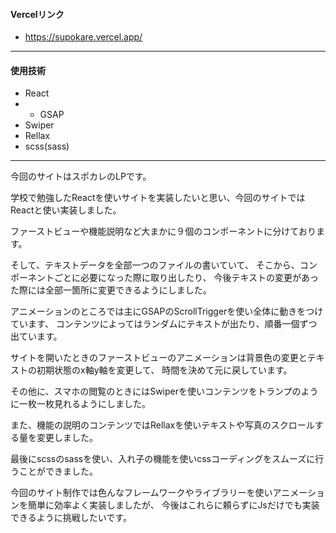 #### Vercelリンク
* https://supokare.vercel.app/
---
#### 使用技術
* React
* * GSAP
* Swiper
* Rellax
* scss(sass)
---
今回のサイトはスポカレのLPです。

学校で勉強したReactを使いサイトを実装したいと思い、今回のサイトではReactと使い実装しました。

ファーストビューや機能説明など大まかに９個のコンポーネントに分けております。

そして、テキストデータを全部一つのファイルの書いていて、
そこから、コンポーネントごとに必要になった際に取り出したり、
今後テキストの変更があった際には全部一箇所に変更できるようにしました。

アニメーションのところでは主にGSAPのScrollTriggerを使い全体に動きをつけています、
コンテンツによってはランダムにテキストが出たり、順番一個ずつ出ています。

サイトを開いたときのファーストビューのアニメーションは背景色の変更とテキストの初期状態のx軸y軸を変更して、
時間を決めて元に戻しています。

その他に、スマホの閲覧のときにはSwiperを使いコンテンツをトランプのように一枚一枚見れるようにしました。

また、機能の説明のコンテンツではRellaxを使いテキストや写真のスクロールする量を変更しました。

最後にscssのsassを使い、入れ子の機能を使いcssコーディングをスムーズに行うことができました。

今回のサイト制作では色んなフレームワークやライブラリーを使いアニメーションを簡単に効率よく実装しましたが、
今後はこれらに頼らずにJsだけでも実装できるように挑戦したいです。
